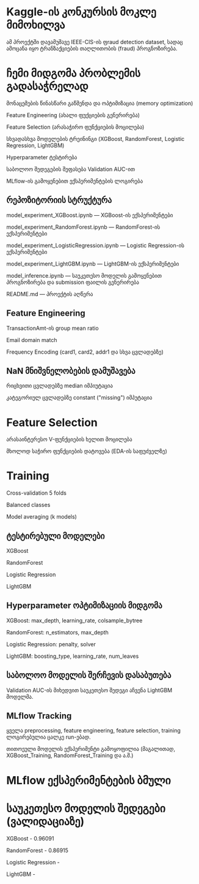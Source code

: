 # Kaggle-ის კონკურსის მოკლე მიმოხილვა

ამ პროექტში დავამუშავე IEEE-CIS-ის ფraud detection dataset, სადაც ამოცანა იყო ტრანზაქციების თაღლითობის (fraud) პროგნოზირება.

# ჩემი მიდგომა პრობლემის გადასაჭრელად

მონაცემების წინასწარი გაწმენდა და ოპტიმიზაცია (memory optimization)

Feature Engineering (ახალი ფუქციების გენერირება)

Feature Selection (არასაჭირო ფუნქციების მოცილება)

სხვადასხვა მოდელების ტრეინინგი (XGBoost, RandomForest, Logistic Regression, LightGBM)

Hyperparameter ტესტირება

საბოლოო შედეგების შეფასება Validation AUC-ით

MLflow-ის გამოყენებით ექსპერიმენტების ლოგირება


## რეპოზიტორიის სტრუქტურა

model_experiment_XGBoost.ipynb — XGBoost-ის ექსპერიმენტები

model_experiment_RandomForest.ipynb — RandomForest-ის ექსპერიმენტები

model_experiment_LogisticRegression.ipynb — Logistic Regression-ის ექსპერიმენტები

model_experiment_LightGBM.ipynb — LightGBM-ის ექსპერიმენტები

model_inference.ipynb — საუკეთესო მოდელის გამოყენებით პროგნოზირება და submission ფაილის გენერირება

README.md — პროექტის აღწერა


## Feature Engineering

TransactionAmt-ის group mean ratio

Email domain match

Frequency Encoding (card1, card2, addr1 და სხვა ცვლადებზე)

## NaN მნიშვნელობების დამუშავება

რიცხვითი ცვლადებზე median იმპიუტაცია

კატეგორიულ ცვლადებზე constant ("missing") იმპუტაცია



# Feature Selection

არასაინტერესო V-ფუნქციების ხელით მოცილება

მხოლოდ საჭირო ფუნქციების დატოვება (EDA-ის საფუძველზე)

# Training

Cross-validation 5 folds

Balanced classes

Model averaging (k models)

## ტესტირებული მოდელები

XGBoost

RandomForest

Logistic Regression

LightGBM

## Hyperparameter ოპტიმიზაციის მიდგომა

XGBoost: max_depth, learning_rate, colsample_bytree

RandomForest: n_estimators, max_depth

Logistic Regression: penalty, solver

LightGBM: boosting_type, learning_rate, num_leaves

## საბოლოო მოდელის შერჩევის დასაბუთება

Validation AUC-ის მიხედვით საუკეთესო შედეგი აჩვენა LightGBM მოდელმა.

## MLflow Tracking

ყველა preprocessing, feature engineering, feature selection, training ლოგირებულია ცალკე run-ებად.

თითოეული მოდელის ექსპერიმენტი გამოყოფილია (მაგალითად, XGBoost_Training, RandomForest_Training და ა.შ.)

# MLflow ექსპერიმენტების ბმული

# საუკეთესო მოდელის შედეგები (ვალიდაციაზე)

XGBoost	- 0.96091

RandomForest - 0.86915

Logistic Regression	- 

LightGBM - 
